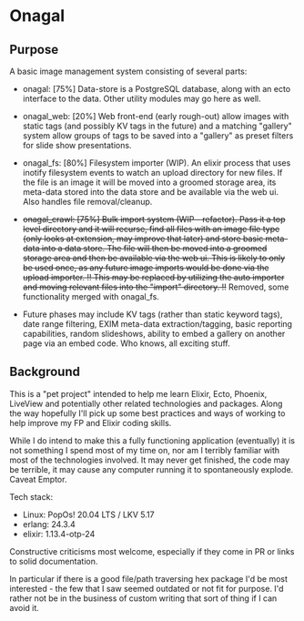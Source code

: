 # Onagal

## Purpose

A basic image management system consisting of several parts:

- onagal: [75%] Data-store is a PostgreSQL database, along with an ecto interface to the data. Other utility modules may go here 
as well.

- onagal_web: [20%] Web front-end (early rough-out) allow images with static tags (and possibly KV tags in the future) and
a matching "gallery" system allow groups of tags to be saved into a "gallery" as preset filters for slide show presentations.

- onagal_fs: [80%] Filesystem importer (WIP). An elixir process that uses inotify filesystem events to watch 
an upload directory for new files. If the file is an image it will be moved into a groomed storage area, its
meta-data stored into the data store and be available via the web ui. Also handles file removal/cleanup. 

- ~~onagal_crawl: [75%] Bulk import system (WIP - refactor). Pass it a top level directory and it will recurse, find all
files with an image file type (only looks at extension, may improve that later) and store basic meta-data into a data store.
The file will then be moved into a groomed storage area and then be available via the web ui. This is likely to only be used once,
as any future image imports would be done via the upload importer. !! This may be replaced by utilizing the auto importer and 
moving relevant files into the "import" directory. !!~~  Removed, some functionality merged with onagal_fs.

- Future phases may include KV tags (rather than static keyword tags), date range filtering, EXIM meta-data extraction/tagging,
basic reporting capabilities, random slideshows, ability to embed a gallery on another page via an embed code. Who knows,
all exciting stuff.

## Background

This is a "pet project" intended to help me learn Elixir, Ecto, Phoenix, LiveView and potentially other related
technologies and packages. Along the way hopefully I'll pick up some best practices and ways of working to help
improve my FP and Elixir coding skills.

While I do intend to make this a fully functioning application (eventually) it is not something I spend most of my
time on, nor am I terribly familiar with most of the technologies involved. It may never get finished, the code may
be terrible, it may cause any computer running it to spontaneously explode. Caveat Emptor.

Tech stack:
* Linux:  PopOs! 20.04 LTS / LKV 5.17
* erlang: 24.3.4
* elixir: 1.13.4-otp-24

Constructive criticisms most welcome, especially if they come in PR or links to solid documentation.

In particular if there is a good file/path traversing hex package I'd be most interested - the few that I saw seemed outdated
or not fit for purpose. I'd rather not be in the business of custom writing that sort of thing if I can avoid it.
